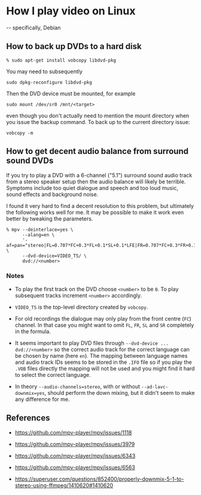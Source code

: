 # How I play video on Linux

-- specifically, Debian

## How to back up DVDs to a hard disk

```
% sudo apt-get install vobcopy libdvd-pkg
```

You may need to subsequently

```
sudo dpkg-reconfigure libdvd-pkg
```

Then the DVD device must be mounted, for example

```
sudo mount /dev/sr0 /mnt/<target>
```

even though you don't actually need to mention the mount directory
when you issue the backup command.  To back up to the current
directory issue:

```
vobcopy -m
```

## How to get decent audio balance from surround sound DVDs

If you try to play a DVD with a 6-channel ("5.1") surround sound audio
track from a stereo speaker setup then the audio balance will likely
be terrible.  Symptoms include too quiet dialogue and speech and too
loud music, sound effects and background noise.

I found it very hard to find a decent resolution to this problem, but
ultimately the following works well for me.  It may be possible to
make it work even better by tweaking the parameters.


```
% mpv --deinterlace=yes \
      --alang=en \
      '-af=pan="stereo|FL=0.707*FC+0.3*FL+0.1*SL+0.1*LFE|FR=0.707*FC+0.3*FR+0.1*SR+0.1*LFE"' \
      --dvd-device=VIDEO_TS/ \
      dvd://<number>
```

### Notes

* To play the first track on the DVD choose `<number>` to be `0`.  To
  play subsequent tracks increment `<number>` accordingly.

* `VIDEO_TS` is the top-level directory created by `vobcopy`.

* For old recordings the dialogue may only play from the front centre
  (`FC`) channel.  In that case you might want to omit `FL`, `FR`,
  `SL` and `SR` completely in the formula.

* It seems important to play DVD files through `--dvd-device
  ... dvd://<number>` so the correct audio track for the correct
  language can be chosen by name (here `en`).  The mapping between
  language names and audio track IDs seems to be stored in the `.IFO`
  file so if you play the `.VOB` files directly the mapping will not
  be used and you might find it hard to select the correct language.

* In theory `--audio-channels=stereo`, with or without
  `--ad-lavc-downmix=yes`, should perform the down mixing, but it
  didn't seem to make any difference for me.

## References

* <https://github.com/mpv-player/mpv/issues/1118>

* <https://github.com/mpv-player/mpv/issues/3979>

* <https://github.com/mpv-player/mpv/issues/6343>

* <https://github.com/mpv-player/mpv/issues/6563>

* <https://superuser.com/questions/852400/properly-downmix-5-1-to-stereo-using-ffmpeg/1410620#1410620>

